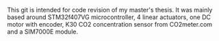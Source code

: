 This git is intended for code revision of my master's thesis.
It was mainly based around STM32f407VG microcontroller, 4 linear actuators, 
one DC motor with encoder, K30 CO2 concentration sensor from CO2meter.com and a SIM7000E module.
